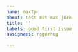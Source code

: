 ```yaml
---
name: maxTp
about: test mit max juce
title: ''
labels: good first issue
assignees: rogerhug

---
```



